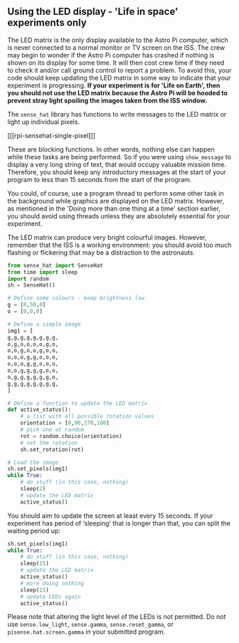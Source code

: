 ## Using the LED display - 'Life in space' experiments only

The LED matrix is the only display available to the Astro Pi computer, which is never connected to a normal monitor or TV screen on the ISS. The crew may begin to wonder if the Astro Pi computer has crashed if nothing is shown on its display for some time. It will then cost crew time if they need to check it and/or call ground control to report a problem. To avoid this, your code should keep updating the LED matrix in some way to indicate that your experiment is progressing. **If your experiment is for 'Life on Earth', then you should not use the LED matrix because the Astro Pi will be hooded to prevent stray light spoiling the images taken from the ISS window.**

The `sense_hat` library has functions to write messages to the LED matrix or light up individual pixels.

[[[rpi-sensehat-single-pixel]]]

These are blocking functions. In other words, nothing else can happen while these tasks are being performed. So if you were using `show_message` to display a very long string of text, that would occupy valuable mission time. Therefore, you should keep any introductory messages at the start of your program to less than 15 seconds from the start of the program.

You could, of course, use a program thread to perform some other task in the background while graphics are displayed on the LED matrix. However, as mentioned in the 'Doing more than one thing at a time' section earlier, you should avoid using threads unless they are absolutely essential for your experiment.

The LED matrix can produce very bright colourful images. However, remember that the ISS is a working environment: you should avoid too much flashing or flickering that may be a distraction to the astronauts.

```python
from sense_hat import SenseHat
from time import sleep
import random
sh = SenseHat()

# Define some colours - keep brightness low
g = [0,50,0]
o = [0,0,0]

# Define a simple image
img1 = [
g,g,g,g,g,g,g,g,
o,g,o,o,o,o,g,o,
o,o,g,o,o,g,o,o,
o,o,o,g,g,o,o,o,
o,o,o,g,g,o,o,o,
o,o,g,g,g,g,o,o,
o,g,g,g,g,g,g,o,
g,g,g,g,g,g,g,g,
]

# Define a function to update the LED matrix
def active_status():
    # a list with all possible rotation values
    orientation = [0,90,270,180]
    # pick one at random
    rot = random.choice(orientation)
    # set the rotation
    sh.set_rotation(rot)

# Load the image
sh.set_pixels(img1)
while True:
    # do stuff (in this case, nothing)
    sleep(2)
    # update the LED matrix
    active_status()
```

You should aim to update the screen at least every 15 seconds.
If your experiment has period of ‘sleeping’ that is longer than that, you can split the waiting period up:

```python
sh.set_pixels(img1)
while True:
    # do stuff (in this case, nothing)
    sleep(15)
    # update the LED matrix
    active_status()
    # more doing nothing
    sleep(15)
    # update LEDs again
    active_status()
```

Please note that altering the light level of the LEDs is not permitted. Do not use `sense.low_light`, `sense.gamma`, `sense.reset_gamma`, or `pisense.hat.screen.gamma` in your submitted program.
